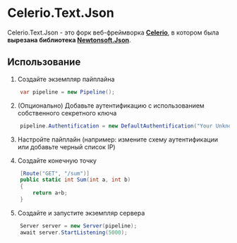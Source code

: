 # Celerio.Text.Json
Celerio.Text.Json - это форк веб-фреймворка **[Celerio](https://github.com/Oxule/Celerio)**, в котором была **вырезана библиотека [Newtonsoft.Json](https://github.com/JamesNK/Newtonsoft.Json)**. 

## Использование
1. Создайте экземпляр пайплайна

```csharp
    var pipeline = new Pipeline();
```

2. (Опционально) Добавьте аутентификацию с использованием собственного секретного ключа

```csharp
    pipeline.Authentification = new DefaultAuthentification("Your Unknown Secret Key");
```

3. Настройте пайплайн (например: измените схему аутентификации или добавьте черный список IP)

4. Создайте конечную точку

```csharp
    [Route("GET", "/sum")]
    public static int Sum(int a, int b)
    {
        return a+b;
    }
```

5. Создайте и запустите экземпляр сервера

```csharp
    Server server = new Server(pipeline);
    await server.StartListening(5000);
```
